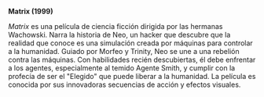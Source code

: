 **Matrix (1999)**

*Matrix* es una película de ciencia ficción dirigida por las hermanas Wachowski. Narra la historia de Neo, un hacker que descubre que la realidad que conoce es una simulación creada por máquinas para controlar a la humanidad. Guiado por Morfeo y Trinity, Neo se une a una rebelión contra las máquinas. Con habilidades recién descubiertas, él debe enfrentar a los agentes, especialmente al temido Agente Smith, y cumplir con la profecía de ser el "Elegido" que puede liberar a la humanidad. La película es conocida por sus innovadoras secuencias de acción y efectos visuales.


